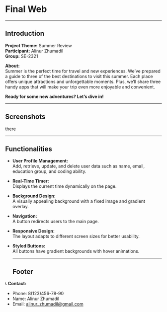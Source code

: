 # Final Web

---

## Introduction

**Project Theme:** Summer Review  
**Participant:** Alinur Zhumadil  
**Group:** SE-2321  

**About:**  
Summer is the perfect time for travel and new experiences. We’ve prepared a guide to three of the best destinations to visit this summer. Each place offers unique attractions and unforgettable moments. Plus, we’ll share three handy apps that will make your trip even more enjoyable and convenient.  

**Ready for some new adventures? Let’s dive in!**

---

## Screenshots

there

---

## Functionalities

- **User Profile Management:**  
  Add, retrieve, update, and delete user data such as name, email, education group, and coding ability.

- **Real-Time Timer:**  
  Displays the current time dynamically on the page.

- **Background Design:**  
  A visually appealing background with a fixed image and gradient overlay.

- **Navigation:**  
  A button redirects users to the main page.

- **Responsive Design:**  
  The layout adapts to different screen sizes for better usability.

- **Styled Buttons:**  
  All buttons have gradient backgrounds with hover animations.

  ---

  ## Footer

📞 **Contact:**  
- Phone: 8(123)456-78-90  
- Name: Alinur Zhumadil  
- Email: alinur_zhumadil@gmail.com
